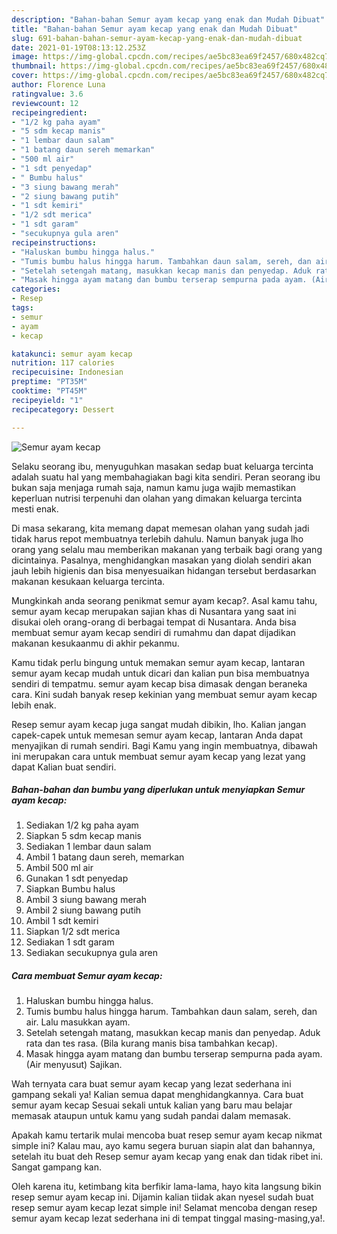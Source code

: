 ```yaml
---
description: "Bahan-bahan Semur ayam kecap yang enak dan Mudah Dibuat"
title: "Bahan-bahan Semur ayam kecap yang enak dan Mudah Dibuat"
slug: 691-bahan-bahan-semur-ayam-kecap-yang-enak-dan-mudah-dibuat
date: 2021-01-19T08:13:12.253Z
image: https://img-global.cpcdn.com/recipes/ae5bc83ea69f2457/680x482cq70/semur-ayam-kecap-foto-resep-utama.jpg
thumbnail: https://img-global.cpcdn.com/recipes/ae5bc83ea69f2457/680x482cq70/semur-ayam-kecap-foto-resep-utama.jpg
cover: https://img-global.cpcdn.com/recipes/ae5bc83ea69f2457/680x482cq70/semur-ayam-kecap-foto-resep-utama.jpg
author: Florence Luna
ratingvalue: 3.6
reviewcount: 12
recipeingredient:
- "1/2 kg paha ayam"
- "5 sdm kecap manis"
- "1 lembar daun salam"
- "1 batang daun sereh memarkan"
- "500 ml air"
- "1 sdt penyedap"
- " Bumbu halus"
- "3 siung bawang merah"
- "2 siung bawang putih"
- "1 sdt kemiri"
- "1/2 sdt merica"
- "1 sdt garam"
- "secukupnya gula aren"
recipeinstructions:
- "Haluskan bumbu hingga halus."
- "Tumis bumbu halus hingga harum. Tambahkan daun salam, sereh, dan air. Lalu masukkan ayam."
- "Setelah setengah matang, masukkan kecap manis dan penyedap. Aduk rata dan tes rasa. (Bila kurang manis bisa tambahkan kecap)."
- "Masak hingga ayam matang dan bumbu terserap sempurna pada ayam. (Air menyusut) Sajikan."
categories:
- Resep
tags:
- semur
- ayam
- kecap

katakunci: semur ayam kecap 
nutrition: 117 calories
recipecuisine: Indonesian
preptime: "PT35M"
cooktime: "PT45M"
recipeyield: "1"
recipecategory: Dessert

---
```



![Semur ayam kecap](https://img-global.cpcdn.com/recipes/ae5bc83ea69f2457/680x482cq70/semur-ayam-kecap-foto-resep-utama.jpg)

Selaku seorang ibu, menyuguhkan masakan sedap buat keluarga tercinta adalah suatu hal yang membahagiakan bagi kita sendiri. Peran seorang ibu bukan saja menjaga rumah saja, namun kamu juga wajib memastikan keperluan nutrisi terpenuhi dan olahan yang dimakan keluarga tercinta mesti enak.

Di masa  sekarang, kita memang dapat memesan olahan yang sudah jadi tidak harus repot membuatnya terlebih dahulu. Namun banyak juga lho orang yang selalu mau memberikan makanan yang terbaik bagi orang yang dicintainya. Pasalnya, menghidangkan masakan yang diolah sendiri akan jauh lebih higienis dan bisa menyesuaikan hidangan tersebut berdasarkan makanan kesukaan keluarga tercinta. 



Mungkinkah anda seorang penikmat semur ayam kecap?. Asal kamu tahu, semur ayam kecap merupakan sajian khas di Nusantara yang saat ini disukai oleh orang-orang di berbagai tempat di Nusantara. Anda bisa membuat semur ayam kecap sendiri di rumahmu dan dapat dijadikan makanan kesukaanmu di akhir pekanmu.

Kamu tidak perlu bingung untuk memakan semur ayam kecap, lantaran semur ayam kecap mudah untuk dicari dan kalian pun bisa membuatnya sendiri di tempatmu. semur ayam kecap bisa dimasak dengan beraneka cara. Kini sudah banyak resep kekinian yang membuat semur ayam kecap lebih enak.

Resep semur ayam kecap juga sangat mudah dibikin, lho. Kalian jangan capek-capek untuk memesan semur ayam kecap, lantaran Anda dapat menyajikan di rumah sendiri. Bagi Kamu yang ingin membuatnya, dibawah ini merupakan cara untuk membuat semur ayam kecap yang lezat yang dapat Kalian buat sendiri.

<!--inarticleads1-->

##### Bahan-bahan dan bumbu yang diperlukan untuk menyiapkan Semur ayam kecap:

1. Sediakan 1/2 kg paha ayam
1. Siapkan 5 sdm kecap manis
1. Sediakan 1 lembar daun salam
1. Ambil 1 batang daun sereh, memarkan
1. Ambil 500 ml air
1. Gunakan 1 sdt penyedap
1. Siapkan  Bumbu halus
1. Ambil 3 siung bawang merah
1. Ambil 2 siung bawang putih
1. Ambil 1 sdt kemiri
1. Siapkan 1/2 sdt merica
1. Sediakan 1 sdt garam
1. Sediakan secukupnya gula aren




<!--inarticleads2-->

##### Cara membuat Semur ayam kecap:

1. Haluskan bumbu hingga halus.
1. Tumis bumbu halus hingga harum. Tambahkan daun salam, sereh, dan air. Lalu masukkan ayam.
1. Setelah setengah matang, masukkan kecap manis dan penyedap. Aduk rata dan tes rasa. (Bila kurang manis bisa tambahkan kecap).
1. Masak hingga ayam matang dan bumbu terserap sempurna pada ayam. (Air menyusut) Sajikan.




Wah ternyata cara buat semur ayam kecap yang lezat sederhana ini gampang sekali ya! Kalian semua dapat menghidangkannya. Cara buat semur ayam kecap Sesuai sekali untuk kalian yang baru mau belajar memasak ataupun untuk kamu yang sudah pandai dalam memasak.

Apakah kamu tertarik mulai mencoba buat resep semur ayam kecap nikmat simple ini? Kalau mau, ayo kamu segera buruan siapin alat dan bahannya, setelah itu buat deh Resep semur ayam kecap yang enak dan tidak ribet ini. Sangat gampang kan. 

Oleh karena itu, ketimbang kita berfikir lama-lama, hayo kita langsung bikin resep semur ayam kecap ini. Dijamin kalian tiidak akan nyesel sudah buat resep semur ayam kecap lezat simple ini! Selamat mencoba dengan resep semur ayam kecap lezat sederhana ini di tempat tinggal masing-masing,ya!.

